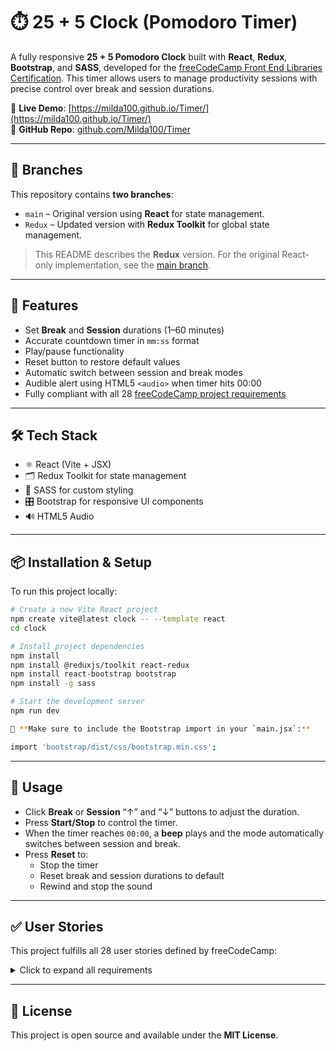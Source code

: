 # ⏱️ 25 + 5 Clock (Pomodoro Timer)

A fully responsive **25 + 5 Pomodoro Clock** built with **React**, **Redux**, **Bootstrap**, and **SASS**, developed for the [freeCodeCamp Front End Libraries Certification](https://www.freecodecamp.org/learn). This timer allows users to manage productivity sessions with precise control over break and session durations.

🔗 **Live Demo**: [https://milda100.github.io/Timer/](https://milda100.github.io/Timer/)  
📂 **GitHub Repo**: [github.com/Milda100/Timer](https://github.com/Milda100/Timer)

---

## 🌿 Branches

This repository contains **two branches**:

- `main` – Original version using **React** for state management.
- `Redux` – Updated version with **Redux Toolkit** for global state management.

> This README describes the **Redux** version. For the original React-only implementation, see the [main branch](https://github.com/Milda100/Timer/tree/main).

---

## 🎯 Features

- Set **Break** and **Session** durations (1–60 minutes)
- Accurate countdown timer in `mm:ss` format
- Play/pause functionality
- Reset button to restore default values
- Automatic switch between session and break modes
- Audible alert using HTML5 `<audio>` when timer hits 00:00
- Fully compliant with all 28 [freeCodeCamp project requirements](#user-stories)

---

## 🛠️ Tech Stack

- ⚛️ React (Vite + JSX)
- 🗂️ Redux Toolkit for state management
- 🎨 SASS for custom styling
- 🎛️ Bootstrap for responsive UI components
- 🔊 HTML5 Audio

---

## 📦 Installation & Setup

To run this project locally:

```bash
# Create a new Vite React project
npm create vite@latest clock -- --template react
cd clock

# Install project dependencies
npm install
npm install @reduxjs/toolkit react-redux
npm install react-bootstrap bootstrap
npm install -g sass

# Start the development server
npm run dev

📌 **Make sure to include the Bootstrap import in your `main.jsx`:**

import 'bootstrap/dist/css/bootstrap.min.css';
```
---

## 🧪 Usage

- Click **Break** or **Session** “↑” and “↓” buttons to adjust the duration.
- Press **Start/Stop** to control the timer.
- When the timer reaches `00:00`, a **beep** plays and the mode automatically switches between session and break.
- Press **Reset** to:
  - Stop the timer
  - Reset break and session durations to default
  - Rewind and stop the sound

---

## ✅ User Stories

This project fulfills all 28 user stories defined by freeCodeCamp:

<details>
  <summary>Click to expand all requirements</summary>

- `#break-label` and `#session-label` are present  
- `#break-decrement`, `#break-increment`, `#session-decrement`, and `#session-increment` buttons exist  
- Default values:
  - `#break-length` = 5  
  - `#session-length` = 25  
- `#timer-label` shows the current mode (Session or Break)  
- Time is displayed in `mm:ss` format via `#time-left`  
- `#start_stop` toggles play/pause  
- `#reset` resets timer, durations, and sound  
- Break and session lengths:
  - Cannot be less than 1
  - Cannot exceed 60  
- Timer updates accurately every second  
- Automatically switches between Session and Break  
- HTML5 audio:
  - `#beep` plays a sound when timer reaches `00:00`
  - Audio rewinds when `#reset` is clicked  

</details>

---

## 📄 License

This project is open source and available under the **MIT License**.
